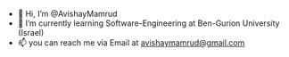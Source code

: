 - 👋 Hi, I’m @AvishayMamrud
- 🌱 I’m currently learning Software-Engineering at Ben-Gurion University (Israel)
- 📫 you can reach me via Email at avishaymamrud@gmail.com
